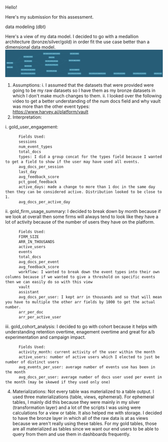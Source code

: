 Hello!

Here's my submission for this assessment.

data modeling (dbt)

Here's a view of my data model. I decided to go with a medallion architecture (bronze/silver/gold) in order fit the use case better than a dimensional data model.
![Alt text](extras/lineage.png)

1. Assumptions:
  i. I assumed that the datasets that were provided were going to be my raw datasets so I have them as my bronze datasets in which I don't make much changes to them.
  ii. I looked over the following video to get a better understanding of the num docs field and why vault was more than the other event types: https://www.harvey.ai/platform/vault
2. Interpretation:
<p>i. gold_user_engagement:</p>
   
          Fields Used:
          sessions
          num_event_types
          total_docs
          types: I did a group concat for the types field because I wanted to get a field to show if the user may have used all events. 
          avg_docs_per_session
          last_day
          avg_feedback_score
          pct_good_feedback
          active_days: made a change to more than 1 doc in the same day then they can be considered active. Distribution looked to be close to 1.
          avg_docs_per_active_day
   ii. gold_firm_usage_summary:  I decided to break down by month because if we look at overall then some firms will always tend to look like they have a lot of activity because of the number of         users they have on the platform.  

          Fields Used:
          FIRM_SIZE
          ARR_IN_THOUSANDS
          active_users
          events
          total_docs
          avg_docs_per_event
          avg_feedback_score
          workflow: I wanted to break down the event types into their own columns because if we wanted to give a threshold on specific events then we can easily do so with this view
          vault
          assistant
          avg_docs_per_user: I kept arr in thousands and so that will mean you have to multiple the other arr fields by 1000 to get the actual number.
          arr_per_doc
          arr_per_active_user
   iii. gold_cohort_analysis: I decided to go with cohort because it helps with understanding retention overtime, enagement overtime and great for a/b experimentation and campaign impact.

          Fields Used:
          activity_month: current activity of the user within the month
          active_users: number of active users which I elected to just be number of distinct users
          avg_events_per_user: average number of events use has been in the month
          avg_docs_per_user: average number of docs user used per event in the month (may be skewed if they used only one)
   


4. Materializations: Not every table was materialized to a table output. I used three materializations (table, views, ephemeral). For ephemeral tables, I mainly did this because they were mainly in my silver (transformation layer) and a lot of the scripts I was using were calculations for a view or table. It also helped me with storage. I decided to have the bronze layer in which all of the raw data is at as views because we aren't really using these tables. For my gold tables, those are all materialized as tables since we want our end users to be able to query from them and use them in dashboards frequently. 
